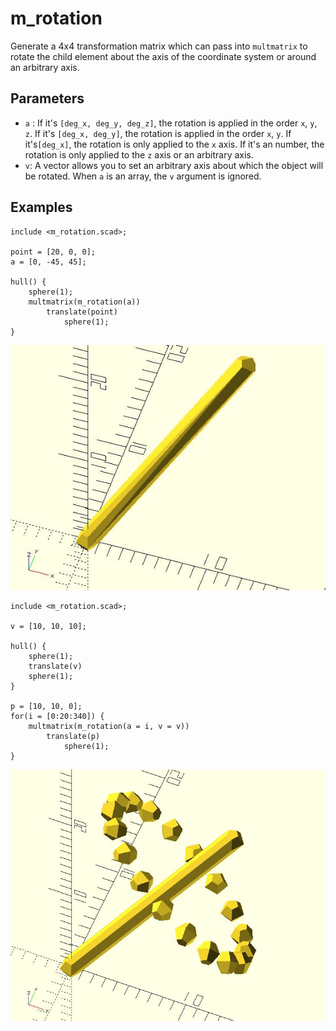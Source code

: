 # m_rotation

Generate a 4x4 transformation matrix which can pass into `multmatrix` to rotate the child element about the axis of the coordinate system or around an arbitrary axis. 

## Parameters

- `a` : If it's `[deg_x, deg_y, deg_z]`, the rotation is applied in the order `x`, `y`, `z`. If it's `[deg_x, deg_y]`, the rotation is applied in the order `x`, `y`.  If it's`[deg_x]`, the rotation is only applied to the `x` axis. If it's an number, the rotation is only applied to the `z` axis or an arbitrary axis.
- `v`: A vector allows you to set an arbitrary axis about which the object will be rotated. When `a` is an array, the `v` argument is ignored. 

## Examples

	include <m_rotation.scad>;

	point = [20, 0, 0];
	a = [0, -45, 45];

	hull() {
		sphere(1);
		multmatrix(m_rotation(a))    
			translate(point) 
				sphere(1);   
	}  

![m_rotation](images/lib-m_rotation-1.JPG)

	include <m_rotation.scad>;

	v = [10, 10, 10];

	hull() {
		sphere(1);
		translate(v)
		sphere(1);   
	}

	p = [10, 10, 0];
	for(i = [0:20:340]) {
		multmatrix(m_rotation(a = i, v = v))
			translate(p) 
				sphere(1);  
	}

![m_rotation](images/lib-m_rotation-2.JPG)